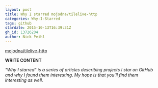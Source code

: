 ```yaml
---
layout: post
title: Why I starred mojodna/tilelive-http
categories: Why-I-Starred
tags: github
stardate: 2015-10-13T16:39:31Z
gh_id: 13726204
author: Nick Peihl
---
```


[mojodna/tilelive-http](star.repo.html_url)

**WRITE CONTENT**

*"Why I starred" is a series of articles describing projects I star on GitHub and why I found them interesting. My hope is that you'll find them interesting as well.*

